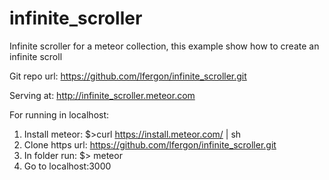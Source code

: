 # infinite_scroller

Infinite scroller for a meteor collection, this example show how to create an infinite scroll 

Git repo url: https://github.com/lfergon/infinite_scroller.git

Serving at: http://infinite_scroller.meteor.com

For running in localhost:

1. Install meteor: $>curl https://install.meteor.com/ | sh
2. Clone https url: https://github.com/lfergon/infinite_scroller.git
3. In folder run: $> meteor
4. Go to localhost:3000
